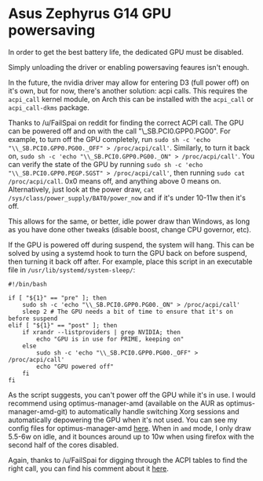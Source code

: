 # Asus Zephyrus G14 GPU powersaving

In order to get the best battery life, the dedicated GPU must be disabled. 

Simply unloading the driver or enabling powersaving feaures isn't enough.

In the future, the nvidia driver may allow for entering D3 (full power off) on it's own, but for now, there's another solution: acpi calls. This requires the `acpi_call` kernel module, on Arch this can be installed with the `acpi_call` or `acpi_call-dkms` package.

Thanks to /u/FailSpai on reddit for finding the correct ACPI call. The GPU can be powered off and on with the call "\\_SB.PCI0.GPP0.PG00". For example, to turn off the GPU completely, run `sudo sh -c 'echo "\\_SB.PCI0.GPP0.PG00._OFF" > /proc/acpi/call'`. Similarly, to turn it back on, `sudo sh -c 'echo "\\_SB.PCI0.GPP0.PG00._ON" > /proc/acpi/call'`. You can verify the state of the GPU by running `sudo sh -c 'echo "\\_SB.PCI0.GPP0.PEGP.SGST" > /proc/acpi/call'`, then running `sudo cat /proc/acpi/call`. 0x0 means off, and anything above 0 means on. Alternatively, just look at the power draw, `cat /sys/class/power_supply/BAT0/power_now` and if it's under 10-11w then it's off.

This allows for the same, or better, idle power draw than Windows, as long as you have done other tweaks (disable boost, change CPU governor, etc).

If the GPU is powered off during suspend, the system will hang. This can be solved by using a systemd hook to turn the GPU back on before suspend, then turning it back off after. For example, place this script in an executable file in `/usr/lib/systemd/system-sleep/`:

```
#!/bin/bash

if [ "${1}" == "pre" ]; then
    sudo sh -c 'echo "\\_SB.PCI0.GPP0.PG00._ON" > /proc/acpi/call'
    sleep 2 # The GPU needs a bit of time to ensure that it's on before suspend
elif [ "${1}" == "post" ]; then
    if xrandr --listproviders | grep NVIDIA; then
        echo "GPU is in use for PRIME, keeping on"
    else
        sudo sh -c 'echo "\\_SB.PCI0.GPP0.PG00._OFF" > /proc/acpi/call'
        echo "GPU powered off"
    fi  
fi
```

As the script suggests, you can't power off the GPU while it's in use. I would recommend using optimus-manager-amd (available on the AUR as optimus-manager-amd-git) to automatically handle switching Xorg sessions and automatically depowering the GPU when it's not used. You can see my config files for optimus-manager-amd [here](https://git.deck.sh/shark/g14gpu/-/tree/master/etc/optimus-manager). When in `amd` mode, I only draw 5.5-6w on idle, and it bounces around up to 10w when using firefox with the second half of the cores disabled.

Again, thanks to /u/FailSpai for digging through the ACPI tables to find the right call, you can find his comment about it [here](https://www.reddit.com/r/VFIO/comments/hx5j8q/success_with_laptop_gpu_passthrough_on_asus_rog/g0m3kvh/).
